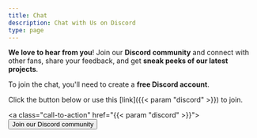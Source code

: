 ```yaml
---
title: Chat
description: Chat with Us on Discord
type: page
---
```


**We love to hear from you**! Join our **Discord community** and connect with other fans, share your feedback, and get **sneak peeks of our latest projects**.

To join the chat, you'll need to create a **free Discord account**.

Click the button below or use this [link]({{< param "discord" >}}) to join.

<a class="call-to-action" href="{{< param "discord" >}}"><button>Join our Discord community</button></a>
